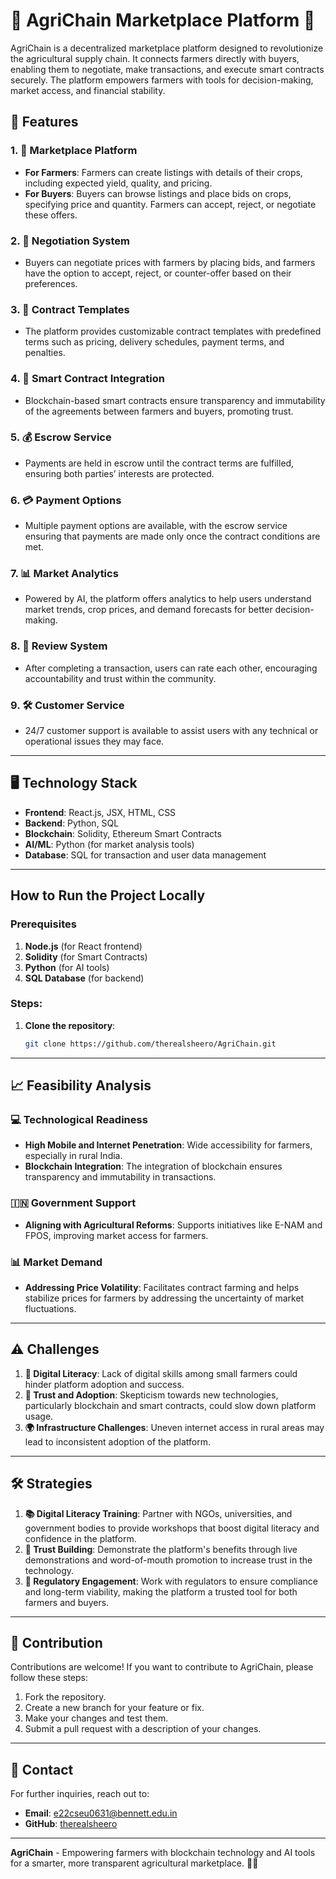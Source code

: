 # 🚜 AgriChain Marketplace Platform 🌱

AgriChain is a decentralized marketplace platform designed to revolutionize the agricultural supply chain. It connects farmers directly with buyers, enabling them to negotiate, make transactions, and execute smart contracts securely. The platform empowers farmers with tools for decision-making, market access, and financial stability.

## 📌 Features

### 1. **🌾 Marketplace Platform**
   - **For Farmers**: Farmers can create listings with details of their crops, including expected yield, quality, and pricing.
   - **For Buyers**: Buyers can browse listings and place bids on crops, specifying price and quantity. Farmers can accept, reject, or negotiate these offers.

### 2. **💬 Negotiation System**
   - Buyers can negotiate prices with farmers by placing bids, and farmers have the option to accept, reject, or counter-offer based on their preferences.

### 3. **📜 Contract Templates**
   - The platform provides customizable contract templates with predefined terms such as pricing, delivery schedules, payment terms, and penalties.

### 4. **🔗 Smart Contract Integration**
   - Blockchain-based smart contracts ensure transparency and immutability of the agreements between farmers and buyers, promoting trust.

### 5. **💰 Escrow Service**
   - Payments are held in escrow until the contract terms are fulfilled, ensuring both parties’ interests are protected.

### 6. **💳 Payment Options**
   - Multiple payment options are available, with the escrow service ensuring that payments are made only once the contract conditions are met.

### 7. **📊 Market Analytics**
   - Powered by AI, the platform offers analytics to help users understand market trends, crop prices, and demand forecasts for better decision-making.

### 8. **🌟 Review System**
   - After completing a transaction, users can rate each other, encouraging accountability and trust within the community.

### 9. **🛠️ Customer Service**
   - 24/7 customer support is available to assist users with any technical or operational issues they may face.

---

## 🖥️ Technology Stack

- **Frontend**: React.js, JSX, HTML, CSS
- **Backend**: Python, SQL
- **Blockchain**: Solidity, Ethereum Smart Contracts
- **AI/ML**: Python (for market analysis tools)
- **Database**: SQL for transaction and user data management

---

## How to Run the Project Locally

### Prerequisites

1. **Node.js** (for React frontend)
2. **Solidity** (for Smart Contracts)
3. **Python** (for AI tools)
4. **SQL Database** (for backend)

### Steps:

1. **Clone the repository**:
   ```bash
   git clone https://github.com/therealsheero/AgriChain.git

---

## 📈 Feasibility Analysis

### 💻 Technological Readiness
   - **High Mobile and Internet Penetration**: Wide accessibility for farmers, especially in rural India.
   - **Blockchain Integration**: The integration of blockchain ensures transparency and immutability in transactions.

### 🇮🇳 Government Support
   - **Aligning with Agricultural Reforms**: Supports initiatives like E-NAM and FPOS, improving market access for farmers.

### 📊 Market Demand
   - **Addressing Price Volatility**: Facilitates contract farming and helps stabilize prices for farmers by addressing the uncertainty of market fluctuations.

---

## ⚠️ Challenges

1. **📱 Digital Literacy**: Lack of digital skills among small farmers could hinder platform adoption and success.
2. **🤔 Trust and Adoption**: Skepticism towards new technologies, particularly blockchain and smart contracts, could slow down platform usage.
3. **🌍 Infrastructure Challenges**: Uneven internet access in rural areas may lead to inconsistent adoption of the platform.

---

## 🛠️ Strategies

1. **📚 Digital Literacy Training**: Partner with NGOs, universities, and government bodies to provide workshops that boost digital literacy and confidence in the platform.
2. **🤝 Trust Building**: Demonstrate the platform's benefits through live demonstrations and word-of-mouth promotion to increase trust in the technology.
3. **📜 Regulatory Engagement**: Work with regulators to ensure compliance and long-term viability, making the platform a trusted tool for both farmers and buyers.

---

## 📝 Contribution

Contributions are welcome! If you want to contribute to AgriChain, please follow these steps:

1. Fork the repository.
2. Create a new branch for your feature or fix.
3. Make your changes and test them.
4. Submit a pull request with a description of your changes.

---

## 📧 Contact

For further inquiries, reach out to:

- **Email**: e22cseu0631@bennett.edu.in
- **GitHub**: [therealsheero](https://github.com/therealsheero)

---

**AgriChain** - Empowering farmers with blockchain technology and AI tools for a smarter, more transparent agricultural marketplace. 🌱🚜
